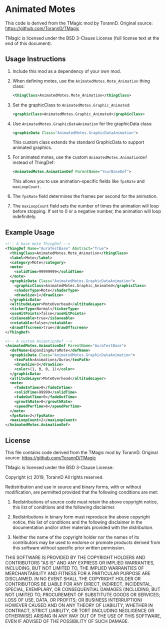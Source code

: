 # Animated Motes

This code is derived from the TMagic mod by TorannD.
Original source: https://github.com/TorannD/TMagic

TMagic is licensed under the BSD 3-Clause License (full license text at the end of this document).

## Usage Instructions

1. Include this mod as a dependency of your own mod.

2. When defining motes, use the `AnimatedMotes.Mote_Animation` thing class:
   ```xml
   <thingClass>AnimatedMotes.Mote_Animation</thingClass>
   ```

3. Set the graphicClass to `AnimatedMotes.Graphic_Animated`:
   ```xml
   <graphicClass>AnimatedMotes.Graphic_Animated</graphicClass>
   ```

4. Use `AnimatedMotes.GraphicDataAnimation` for the graphicData class:
   ```xml
   <graphicData Class="AnimatedMotes.GraphicDataAnimation">
   ```
   This custom class extends the standard GraphicData to support animated graphics.

5. For animated motes, use the custom `AnimatedMotes.AnimationDef` instead of ThingDef:
   ```xml
   <AnimatedMotes.AnimationDef ParentName="YourBaseDef">
   ```
   This allows you to use animation-specific fields like `fpsRate` and `maxLoopCount`.

6. The `fpsRate` field determines the frames per second for the animation.

7. The `maxLoopCount` field sets the number of times the animation will loop before stopping.
   If set to 0 or a negative number, the animation will loop indefinitely.

## Example Usage

```xml
<!-- A base mote ThingDef -->
<ThingDef Name="AuraTestBase" Abstract="True">
  <thingClass>AnimatedMotes.Mote_Animation</thingClass>
  <label>Mote</label>
  <category>Mote</category>
  <mote>
    <solidTime>99999999</solidTime>
  </mote>
  <graphicData Class="AnimatedMotes.GraphicDataAnimation">
    <graphicClass>AnimatedMotes.Graphic_Animated</graphicClass>
    <shaderType>Mote</shaderType>
    <drawSize>1</drawSize>
  </graphicData>
  <altitudeLayer>MoteOverhead</altitudeLayer>
  <tickerType>Normal</tickerType>
  <useHitPoints>false</useHitPoints>
  <isSaveable>true</isSaveable>
  <rotatable>false</rotatable>
  <drawOffscreen>true</drawOffscreen>
</ThingDef>

<!-- A custom AnimationDef -->
<AnimatedMotes.AnimationDef ParentName="AuraTestBase">
  <defName>ExpandingAuraMote</defName>
  <graphicData Class="AnimatedMotes.GraphicDataAnimation">
    <texPath>Animations/Aura</texPath>
    <drawSize>3</drawSize>
    <color>(1, 0, 0, 1)</color>
  </graphicData>
  <altitudeLayer>MoteOverhead</altitudeLayer>
  <mote>
    <fadeInTime>0</fadeInTime>
    <solidTime>99999</solidTime>
    <fadeOutTime>0</fadeOutTime>
    <growthRate>0</growthRate>
    <speedPerTime>0</speedPerTime>
  </mote>
  <fpsRate>2</fpsRate>
  <maxLoopCount>2</maxLoopCount>
</AnimatedMotes.AnimationDef>
```

## License

	 
  This file contains code derived from the TMagic mod by TorannD.
  Original source: https://github.com/TorannD/TMagic
  
  TMagic is licensed under the BSD 3-Clause License:
  
  Copyright (c) 2019, TorannD
  All rights reserved.
  
  Redistribution and use in source and binary forms, with or without
  modification, are permitted provided that the following conditions are met:
  
  1. Redistributions of source code must retain the above copyright notice, this
     list of conditions and the following disclaimer.
  
  2. Redistributions in binary form must reproduce the above copyright notice,
     this list of conditions and the following disclaimer in the documentation
     and/or other materials provided with the distribution.
  
  3. Neither the name of the copyright holder nor the names of its
     contributors may be used to endorse or promote products derived from
     this software without specific prior written permission.
  
  THIS SOFTWARE IS PROVIDED BY THE COPYRIGHT HOLDERS AND CONTRIBUTORS "AS IS"
  AND ANY EXPRESS OR IMPLIED WARRANTIES, INCLUDING, BUT NOT LIMITED TO, THE
  IMPLIED WARRANTIES OF MERCHANTABILITY AND FITNESS FOR A PARTICULAR PURPOSE ARE
  DISCLAIMED. IN NO EVENT SHALL THE COPYRIGHT HOLDER OR CONTRIBUTORS BE LIABLE
  FOR ANY DIRECT, INDIRECT, INCIDENTAL, SPECIAL, EXEMPLARY, OR CONSEQUENTIAL
  DAMAGES (INCLUDING, BUT NOT LIMITED TO, PROCUREMENT OF SUBSTITUTE GOODS OR
  SERVICES; LOSS OF USE, DATA, OR PROFITS; OR BUSINESS INTERRUPTION) HOWEVER
  CAUSED AND ON ANY THEORY OF LIABILITY, WHETHER IN CONTRACT, STRICT LIABILITY,
  OR TORT (INCLUDING NEGLIGENCE OR OTHERWISE) ARISING IN ANY WAY OUT OF THE USE
  OF THIS SOFTWARE, EVEN IF ADVISED OF THE POSSIBILITY OF SUCH DAMAGE.
	 


